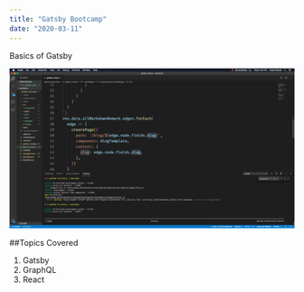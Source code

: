 ```yaml
---
title: "Gatsby Bootcamp"
date: "2020-03-11"
---
```


Basics of Gatsby

![Scrennshot](./ss.png)

##Topics Covered

1. Gatsby
2. GraphQL
3. React

